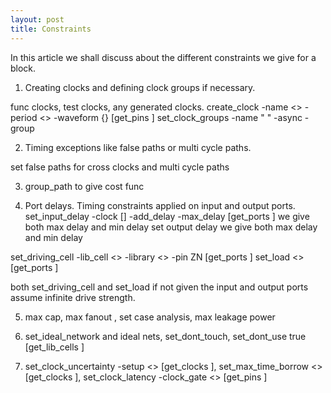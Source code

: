 ```yaml
---
layout: post
title: Constraints
---
```


In this article we shall discuss about the different constraints we give for a block.

1) Creating clocks and defining clock groups if necessary.

func clocks, test clocks, any generated clocks.
create_clock -name <> -period <> -waveform {} [get_pins ]
set_clock_groups -name " " -async -group

2) Timing exceptions like false paths or multi cycle paths.  

set false paths for cross clocks and multi cycle paths

3) group_path to give cost func

4) Port delays. Timing constraints applied on input and output ports.  
set_input_delay -clock [] -add_delay -max_delay [get_ports ]
we give both max delay and min delay
set output delay we give both max delay and min delay

set_driving_cell -lib_cell  <> -library <> -pin ZN [get_ports ]
set_load <> [get_ports ]

both set_driving_cell and set_load if not given the input and output ports assume infinite drive strength.

5) max cap, max fanout , set case analysis, max leakage power

6) set_ideal_network and ideal nets, set_dont_touch, set_dont_use true [get_lib_cells ]

7) set_clock_uncertainty -setup <> [get_clocks ], set_max_time_borrow <> [get_clocks ], set_clock_latency -clock_gate <> [get_pins ]
